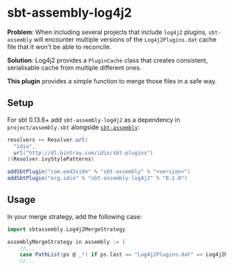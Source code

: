 # sbt-assembly-log4j2

**Problem**: When including several projects that include `log4j2` plugins,
`sbt-assembly` will encounter multiple versions of the `Log4j2Plugins.dat`
cache file that it won't be able to reconcile.

**Solution**: Log4j2 provides a `PluginCache` class that creates consistent,
serialisable cache from multiple different ones.

**This plugin** provides a simple function to merge those files in a safe way.

## Setup

For sbt 0.13.6+ add `sbt-assembly-log4j2` as a dependency in
`project/assembly.sbt` alongside [`sbt-assembly`][sbt-assembly]:

```scala
resolvers += Resolver.url(
  "idio",
  url("http://dl.bintray.com/idio/sbt-plugins")
)(Resolver.ivyStylePatterns)

addSbtPlugin("com.eed3si9n" % "sbt-assembly" % "<version>")
addSbtPlugin("org.idio" % "sbt-assembly-log4j2" % "0.1.0")
```

[sbt-assembly]: https://github.com/sbt/sbt-assembly#setup

## Usage

In your merge strategy, add the following case:

```scala
import sbtassembly.Log4j2MergeStrategy

assemblyMergeStrategy in assembly := {
    //...
    case PathList(ps @ _*) if ps.last == "Log4j2Plugins.dat" => Log4j2MergeStrategy.plugincache
    //...
```
